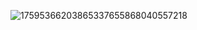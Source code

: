 


![17595366203865337655868040557218](https://github.com/user-attachments/assets/c52a98b8-8a78-43f9-85af-12ad9f385209)


